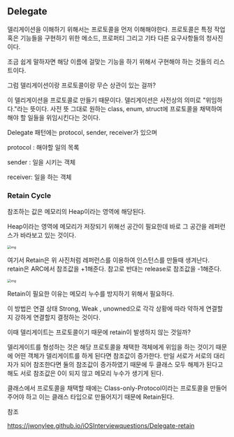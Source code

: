 ## Delegate

델리게이션을 이해하기 위해서는 프로토콜을 먼저 이해해야한다. 프로토콜은 특정 작업 혹은 기능들을 구현하기 위한 메소드, 프로퍼티 그리고 기타 다른 요구사항들의 청사진이다. 

조금 쉽게 말하자면 해당 이름에 걸맞는 기능을 하기 위해서 구현해야 하는 것들의 리스트이다. 



그럼 델리게이션이랑 프로토콜이랑 무슨 상관이 있는 걸까? 

이 델리게이션을 프로토콜로 만들기 때문이다. 델리게이션은 사전상의 의미로 "위임하다."라는 뜻이다. 사전 뜻 그대로 원하는 class, enum, struct에 프로토콜을 채택하여 해야 할 일들을 위임시킨다는 것이다. 

Delegate 패턴에는 protocol, sender, receiver가 있으며 

protocol : 해야할 일의 목록

sender : 일을 시키는 객체

receiver: 일을 하는 객체



### Retain Cycle

참조하는 값은 메모리의 Heap이라는 영역에 해당된다. 

Heap이라는 영역에 메모리가 저장되기 위해선 공간이 필요한데 바로 그 공간을 레퍼런스가 바라보고 있는 것이다.

<img src="https://blog.kakaocdn.net/dn/drOpsX/btqON8au8dV/x6nxnWdWbq4wjey67G5IJ0/img.png" alt="img" style="zoom:50%;" />

여기서 Retain은 위 사진처럼 레퍼런스를 이용하여 인스턴스를 만들때 생겨난다. 
retain은 ARC에서 참조값을 +1해준다. 참고로 반대는 release로 참조값을 -1해준다. 

<img src="https://blog.kakaocdn.net/dn/bC4uAu/btqOzAGG8HE/4KmPFU9ki5mD9Pxp632BM1/img.png" alt="img" style="zoom:50%;" />

Retain이 필요한 이유는 메모리 누수를 방지하기 위해서 필요하다. 

이 방법은 연결 상태 Strong, Weak , unowned으로 각각 상황에 따라 약하게 연결할지 강하게 연결할지 결정하는 것이다. 

이때 델리게이트는 프로토콜이기 때문에 retain이 발생하지 않는 것일까? 

델리게이트를 형성하는 것은 해당 프로토콜을 채택한 객체에게 위임을 하는 것이기 때문에 어떤 객체가 델리게이트를 하게 된다면 참조값이 증가한다. 만일 서로가 서로의 대리자가 되어 참조한다면 둘의 참조값이 증가하였기 때문에 두 클래스 모두 해제가 된다고 해도 서로 참조값은 0이 되지 않고 메모리 누수가 생기게 된다. 

클래스에서 프로토콜을 채택할 때에는 Class-only-Protocol이라는 프로토콜을 만들어주어야 하고 이는 클래스 타입으로 만들어지기 때문에 Retain된다.



참조

https://jwonylee.github.io/iOSInterviewquestions/Delegate-retain


